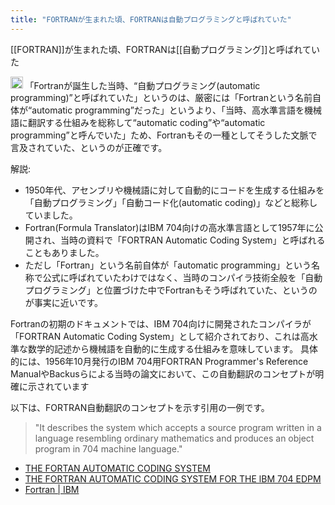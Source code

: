 ```yaml
---
title: "FORTRANが生まれた頃、FORTRANは自動プログラミングと呼ばれていた"
---
```


[[FORTRAN]]が生まれた頃、FORTRANは[[自動プログラミング]]と呼ばれていた

<img src='https://scrapbox.io/api/pages/nishio/o1 Pro/icon' alt='o1 Pro.icon' height="19.5"/>
「Fortranが誕生した当時、“自動プログラミング(automatic programming)”と呼ばれていた」というのは、厳密には「Fortranという名前自体が“automatic programming”だった」というより、「当時、高水準言語を機械語に翻訳する仕組みを総称して“automatic coding”や“automatic programming”と呼んでいた」ため、Fortranもその一種としてそうした文脈で言及されていた、というのが正確です。

解説:
- 1950年代、アセンブリや機械語に対して自動的にコードを生成する仕組みを「自動プログラミング」「自動コード化(automatic coding)」などと総称していました。
- Fortran(Formula Translator)はIBM 704向けの高水準言語として1957年に公開され、当時の資料で「FORTRAN Automatic Coding System」と呼ばれることもありました。
- ただし「Fortran」という名前自体が「automatic programming」という名称で公式に呼ばれていたわけではなく、当時のコンパイラ技術全般を「自動プログラミング」と位置づけた中でFortranもそう呼ばれていた、というのが事実に近いです。

Fortranの初期のドキュメントでは、IBM 704向けに開発されたコンパイラが「FORTRAN Automatic Coding System」として紹介されており、これは高水準な数学的記述から機械語を自動的に生成する仕組みを意味しています。
具体的には、1956年10月発行のIBM 704用FORTRAN Programmer's Reference ManualやBackusらによる当時の論文において、この自動翻訳のコンセプトが明確に示されています

以下は、FORTRAN自動翻訳のコンセプトを示す引用の一例です。
> "It describes the system which accepts a source program written in a language resembling ordinary mathematics and produces an object program in 704 machine language."

- [THE FORTAN AUTOMATIC CODING SYSTЕМ](https://archive.computerhistory.org/resources/text/Fortran/102663113.05.01.acc.pdf)
- [THE FORTRAN AUTOMATIC CODING SYSTEM FOR THE lBM 704 EDPM](https://archive.computerhistory.org/resources/text/Fortran/102649787.05.01.acc.pdf)
- [Fortran | IBM](https://www.ibm.com/history/fortran)
